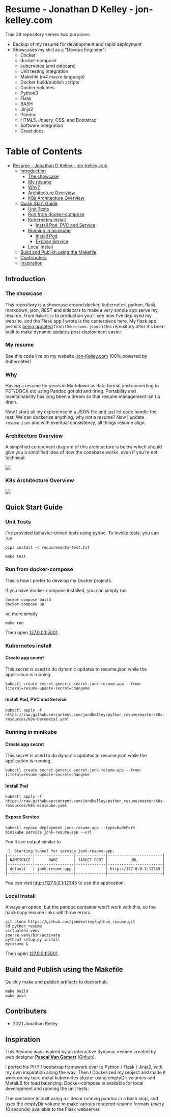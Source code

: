 # Resume - Jonathan D Kelley - jon-kelley.com

This Git repository serves two purposes:

* Backup of my resume for development and rapid deployment
* Showcases my skill as a "Devops Engineer":
  * Docker
  * docker-compose
  * kubernetes (and sidecars)
  * Unit testing integration
  * Makefile (m4 macro language)
  * Docker build/publish scripts
  * Docker volumes
  * Python3
  * Flask
  * BASH
  * Jinja2
  * Pandoc
  * HTML5, Jquery, CSS, and Bootstrap
  * Software integration
  * Great docs

# Table of Contents

   * [Resume - Jonathan D Kelley - jon-kelley.com](#resume---jonathan-d-kelley---jon-kelleycom)
      * [Introduction](#introduction)
         * [The showcase](#the-showcase)
         * [My resume](#my-resume)
         * [Why?](#why)
         * [Architecture Overview](#architecture-overview)
         * [K8s Architecture Overview](#k8s-architecture-overview)
      * [Quick Start Guide](#quick-start-guide)
         * [Unit Tests](#unit-tests)
         * [Run from docker-compose](#run-from-docker-compose)
         * [Kubernetes install](#kubernetes-install)
            * [Install Pod, PVC and Service](#install-pod-pvc-and-service)
         * [Running in minikube](#running-in-minikube)
            * [Install Pod](#install-pod)
            * [Expose Service](#expose-service)
         * [Local install](#local-install)
      * [Build and Publish using the Makefile](#build-and-publish-using-the-makefile)
      * [Contributers](#contributers)
      * [Inspiration](#inspiration)


## Introduction

### The showcase

This repository is a showcase around docker, kubernetes, python, flask, markdown, json, REST and sidecars to make a very simple app serve my resume. From `Makefile` to production you'll see how I've deployed my website, and the Flask app I wrote is the centerpiece here. My flask app permits [being updated](https://jon-kelley.com/resume/update) from the `resume.json` in this repository after it's been built to make dynamic updates post-deployment easier.

### My resume

See this code live on my website [Jon-Kelley.com](https://jon-kelley.com) 100% powered by Kubernetes!

### Why

Having a resume for years in Markdown as data format and converting to PDF/DOCX etc using Pandoc got old and tiring. Portability and maintainability has long been a dream so that resume management isn't a drain.

Now I store all my experience in a JSON file and just let code handle the rest. We can dockerize anything, why not a resume? Now I update `resume.json` and with eventual consistency, all things resume align.

### Architecture Overview

A simplified component diagram of this architecture is below which should give you a simplified idea of how the codebase works, even if you're not technical.

![](conceptual_architecture_small.jpg)

### K8s Architecture Overview

![](detailed_architecture_small.png)

## Quick Start Guide

### Unit Tests

I've provided behavior-driven tests using pydoc. To invoke tests, you can run

```
pip3 install -r requirements-test.txt

make test
```

### Run from docker-compose

This is how I prefer to develop my Docker projects.

If you have docker-compose installed, you can simply run

```
docker-compose build
docker-compose up
```

or, more simply

```
make run
```

Then open [127.0.0.1:5001](http://127.0.0.1:5001).

### Kubernetes install

#### Create app secret

This secret is used to do dynamic updates to resume.json while the application is running.
```
kubectl create secret generic secret-jonk-resume-app --from-literal=resume-update-secret=changeme
```

#### Install Pod, PVC and Service

```
kubectl apply -f https://raw.githubusercontent.com/jondkelley/python_resume/master/k8s-resources/k8s-baremetal.yaml
```

### Running in minikube

#### Create app secret

This secret is used to do dynamic updates to resume.json while the application is running.
```
kubectl create secret generic secret-jonk-resume-app --from-literal=resume-update-secret=changeme
```

#### Install Pod
```
kubectl apply -f https://raw.githubusercontent.com/jondkelley/python_resume/master/k8s-resources/k8s-minikube.yaml
```

#### Expose Service
```
kubectl expose deployment jonk-resume-app --type=NodePort
minikube service jonk-resume-app --url
```

You'll see output similar to
```
 🏃  Starting tunnel for service jonk-resume-app.
|-----------|-----------------|-------------|------------------------|
| NAMESPACE |      NAME       | TARGET PORT |          URL           |
|-----------|-----------------|-------------|------------------------|
| default   | jonk-resume-app |             | http://127.0.0.1:12345 |
|-----------|-----------------|-------------|------------------------|
```

You can visit http://127.0.0.1:12345 to use the application.

### Local install

Always an option, but the pandoc container won't work with this, so the hard-copy resume links will throw errors.

    git clone https://github.com/jondkelley/python_resume.git
    cd python_resume
    virtualenv venv
    source venv/bin/activate
    python3 setup.py install
    myresume &

Then open [127.0.0.1:5001](http://127.0.0.1:5001).

## Build and Publish using the Makefile

Quickly make and publish artifacts to dockerhub.

```
make build
make push
```

## Contributers

* 2021 Jonathan Kelley

## Inspiration

This Resume was inspired by an interactive dynamic resume created by web designer **[Pascal Van Gemert](http://pascalvangemert.nl/)** ([Github](https://github.com/pascalvgemert/resume)).

I ported his PHP / bootstrap framework over to Python / Flask / Jinja2, with my own inspiration along the way. Then I Dockerized my project and made it work on my bare metal kubernetes cluster using emptyDir volumes and MetalLB for load balancing. Docker-compose is available for local development and running the unit tests.

The container is built using a sidecar running pandoc in a bash loop, and uses the emptyDir volume to make various rendered resume formats (every 10 seconds) available to the Flask webserver.
